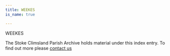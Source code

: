 ```yaml
---
title: WEEKES
is_name: true

---
```


WEEKES


The Stoke Climsland Parish Archive holds material under this index entry. To find out more please [contact us](/contact/)

